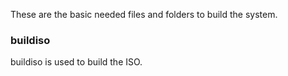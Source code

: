 These are the basic needed files and folders to build the system.

### buildiso

buildiso is used to build the ISO.

<!-- #### Arguments

~~~
$ ./buildiso.sh -h
Usage: buildiso [options]
    -c                 Disable clean work dir
    -h                 This help
    -p <profile>       Buildset or profile [default: desktop]
    -v                 Verbose output to log file, show profile detail (-q)
~~~

* Uses the same signature that normal repo and has no mirrors package to install.

```bash
sudo pacman -Syy
```

### Install necessary packages:
```bash
sudo pacman -S archiso mkinitcpio-archiso git squashfs-tools grub --needed
```

### Clone:
```bash
git clone https://github.com/cachyos/cachyos-live-iso.git cachyos-archiso
cd cachyos-archiso
```

### Build
```bash
sudo ./buildiso.sh -p desktop -v
```

As the result iso appears at the `out` folder -->
